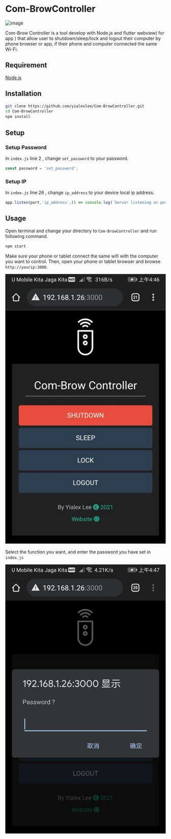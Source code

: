 # Com-BrowController
![image](https://github.com/yialexlee/yialexlee.github.io/blob/master/images/work/work10.png)

Com-Brow Controller is a tool develop with Node.js and flutter webview( for app ) that allow user to shutdown/sleep/lock and logout their computer by phone browser or app, if their phone and computer connected the same Wi-Fi. 

## Requirement
 [Node.js](https://nodejs.org/en/download/)
 
 ## Installation
 ``` bash
git clone https://github.com/yialexlee/Com-BrowController.git
cd Com-BrowController
npm install
```
 ## Setup
 ### Setup Password
 In `index.js` line 2 , change `set_password` to your password.
 ``` javascript
const password = 'set_password';
```
 ### Setup IP 
 In `index.js` line 26 , change `ip_address` to your device local ip address.
 ``` javascript
app.listen(port,'ip_address',() => console.log(`Server listening on port: ${port}`));
```

 ## Usage
 Open terminal and change your directory to `Com-BrowController` and run following command.
 ``` bash
npm start
```
Make sure your phone or tablet connect the same wifi with the computer you want to control. Then, open your phone or tablet browser and browse `http://yourip:3000`.

![index](/epphoto/index.png)

Select the function you want, and enter the password you have set in `index.js`

![image](/epphoto/pass.png)
